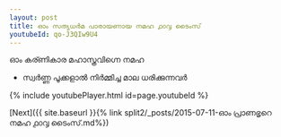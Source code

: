 ```yaml
---
layout: post
title: ഓം സത്യധർമ പാരായണായ നമഹ ൧൦൮ ടൈംസ്
youtubeId: qo-J3QIw9U4
---
```

 
 
 ഓം കര്ണികാര മഹാസ്ത്രവിഗ്നെ നമഹ 
 
 -  സ്വർണ്ണ പൂക്കളാൽ നിർമ്മിച്ച മാല ധരിക്കുന്നവർ 
 
  
 
  
 
 
 
 
 
 


{% include youtubePlayer.html id=page.youtubeId %}
 
[Next]({{ site.baseurl }}{% link  split2/_posts/2015-07-11-ഓം പ്രാണഭൃറെ നമഹ ൧൦൮ ടൈംസ്.md%})
 
